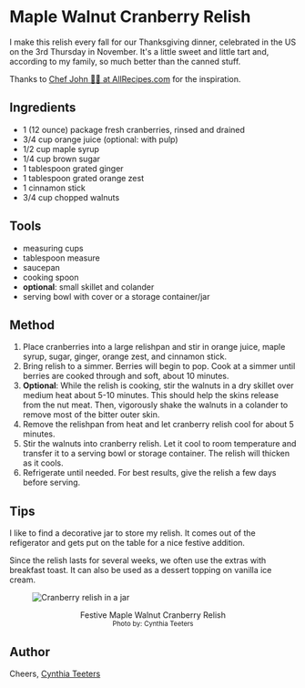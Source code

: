 # Maple Walnut Cranberry Relish

I make this relish every fall for our Thanksgiving dinner, celebrated in the US on the 3rd Thursday in November. It's a little sweet and little tart and, according to my family, so much better than the canned stuff.

Thanks to [Chef John 👨‍🍳 at AllRecipes.com](https://www.allrecipes.com/recipe/235618/maple-walnut-cranberry-relish/) for the inspiration.

## Ingredients

- 1 (12 ounce) package fresh cranberries, rinsed and drained
- 3/4 cup orange juice (optional: with pulp)
- 1/2 cup maple syrup
- 1/4 cup brown sugar
- 1 tablespoon grated ginger
- 1 tablespoon grated orange zest
- 1 cinnamon stick
- 3/4 cup chopped walnuts

## Tools

- measuring cups
- tablespoon measure
- saucepan
- cooking spoon
- **optional**: small skillet and colander
- serving bowl with cover or a storage container/jar

## Method

1. Place cranberries into a large relishpan and stir in orange juice, maple syrup, sugar, ginger, orange zest, and cinnamon stick.
2. Bring relish to a simmer. Berries will begin to pop. Cook at a simmer until berries are cooked through and soft, about 10 minutes.
3. **Optional**: While the relish is cooking, stir the walnuts in a dry skillet over medium heat about 5-10 minutes. This should help the skins release from the nut meat. Then, vigorously shake the walnuts in a colander to remove most of the bitter outer skin.
4. Remove the relishpan from heat and let cranberry relish cool for about 5 minutes.
5. Stir the walnuts into cranberry relish. Let it cool to room temperature and transfer it to a serving bowl or storage container. The relish will thicken as it cools.
6. Refrigerate until needed. For best results, give the relish a few days before serving.

## Tips

I like to find a decorative jar to store my relish. It comes out of the refigerator and gets put on the table for a nice festive addition.

Since the relish lasts for several weeks, we often use the extras with breakfast toast. It can also be used as a dessert topping on vanilla ice cream.

<figure>

![Cranberry relish in a jar](https://user-images.githubusercontent.com/13385801/132106255-8aba083c-8eec-4047-beef-f6c187e17f93.jpg)

<figcaption style="text-align: center;">
Festive Maple Walnut Cranberry Relish <br><span style="font-size: smaller">Photo by: Cynthia Teeters</span>
</figcaption>

</figure>

## Author

Cheers, [Cynthia Teeters](https://github.com/cynthiateeters)
